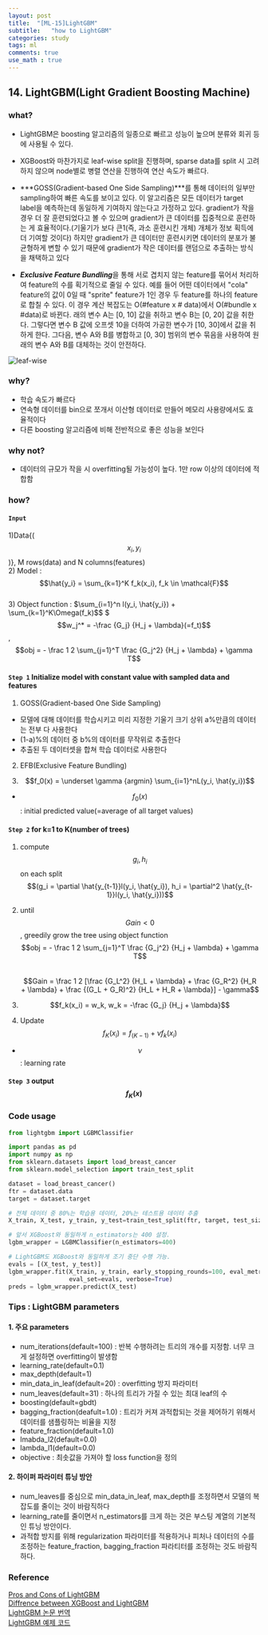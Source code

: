 ```yaml
---
layout: post
title:  "[ML-15]LightGBM"
subtitle:   "how to LightGBM"
categories: study
tags: ml
comments: true
use_math : true
---
```


## 14. LightGBM(Light Gradient Boosting Machine)

### what?
- LightGBM은 boosting 알고리즘의 일종으로 빠르고 성능이 높으며 분류와 회귀 등에 사용될 수 있다. 
- XGBoost와 마찬가지로 leaf-wise split을 진행하며, sparse data를 split 시 고려하지 않으며 node별로 병렬 연산을 진행하여 연산 속도가 빠르다. 

- ***GOSS(Gradient-based One Side Sampling)***를 통해 데이터의 일부만 sampling하여 빠른 속도를 보이고 있다. 이 알고리즘은 모든 데이터가 target label을 예측하는데 동일하게 기여하지 않는다고 가정하고 있다. gradient가 작을 경우 더 잘 훈련되었다고 볼 수 있으며 gradient가 큰 데이터를 집중적으로 훈련하는 게 효율적이다.(기울기가 보다 큰1(즉, 과소 훈련시킨 개체) 개체가 정보 획득에 더 기여할 것이다) 하지만 gradient가 큰 데이터만 훈련시키면 데이터의 분포가 불균형하게 변할 수 있기 때문에 gradient가 작은 데이터를 랜덤으로 추출하는 방식을 채택하고 있다

- ***Exclusive Feature Bundling***을 통해 서로 겹치지 않는 feature를 묶어서 처리하여 feature의 수를 획기적으로 줄일 수 있다. 예를 들어 어떤 데이터에서 "cola" feature의 값이 0일 때 "sprite" feature가 1인 경우 두 feature를 하나의 feature로 합칠 수 있다. 이 경우 계산 복잡도는 O(#feature x # data)에서 O(#bundle x #data)로 바뀐다. 래의 변수 A는 [0, 10] 값을 취하고 변수 B는 [0, 20] 값을 취한다. 그렇다면 변수 B 값에 오프셋 10을 더하여 가공한 변수가 [10, 30]에서 값을 취하게 한다. 그다음, 변수 A와 B를 병합하고 [0, 30] 범위의 변수 묶음을 사용하여 원래의 변수 A와 B를 대체하는 것이 안전하다.   

![leaf-wise](https://user-images.githubusercontent.com/35513025/66392558-2c488200-ea0b-11e9-9310-390ab0328e87.png)


### why?
- 학습 속도가 빠르다
- 연속형 데이터를 bin으로 쪼개서 이산형 데이터로 만들어 메모리 사용량에서도 효율적이다
- 다른 boosting 알고리즘에 비해 전반적으로 좋은 성능을 보인다

### why not?
- 데이터의 규모가 작을 시 overfitting될 가능성이 높다. 1만 row 이상의 데이터에 적합함

### how?
#### ```Input``` 
1)Data{($$x_i, y_i$$)}, M rows(data) and N columns(features)  
2) Model : $$\hat{y_i} = \sum_{k=1}^K f_k(x_i), f_k \in \mathcal{F}$$  
3) Object function : $\sum_{i=1}^n l(y_i, \hat{y_i}) + \sum_{k=1}^K\Omega(f_k)$$  $
$$w_j^* = -\frac {G_j} {H_j + \lambda}(=f_t)$$, $$obj = - \frac 1 2 \sum_{j=1}^T \frac {G_j^2} {H_j + \lambda} + \gamma T$$

#### ```Step 1``` Initialize model with constant value with sampled data and features
1) GOSS(Gradient-based One Side Sampling)
- 모델에 대해 데이터를 학습시키고 미리 지정한 기울기 크기 상위 a%만큼의 데이터는 전부 다 사용한다 
- (1-a)%의 데이터 중 b%의 데이터를 무작위로 추출한다 
- 추출된 두 데이터셋을 합쳐 학습 데이터로 사용한다 

2) EFB(Exclusive Feature Bundling)

3) $$f_0(x) = \underset \gamma {argmin} \sum_{i=1}^nL(y_i, \hat{y_i})$$  
- $$f_0(x)$$ : initial predicted value(=average of all target values)  

#### ```Step 2``` for k=1 to K(number of trees)
1) compute $$g_i, h_i$$ on each split$$(g_i = \partial \hat{y_{t-1}}l(y_i, \hat{y_i}),  h_i = \partial^2 \hat{y_{t-1}}l(y_i, \hat{y_i}))$$  

2) until $$Gain < 0$$, greedily grow the tree using object function $$obj = - \frac 1 2 \sum_{j=1}^T \frac {G_j^2} {H_j + \lambda} + \gamma T$$  
$$Gain = \frac 1 2 [\frac {G_L^2} {H_L + \lambda} + \frac {G_R^2} {H_R + \lambda} + \frac {(G_L + G_R)^2} {H_L + H_R + \lambda}] - \gamma$$  

3) $$f_k(x_i) = w_k, w_k = -\frac {G_j} {H_j + \lambda}$$  

4) Update $$f_K(x_i) = f_{(K-1)} + \nu f_k(x_i)$$  
- $$\nu$$ : learning rate  

#### ```Step 3``` output $$f_K(x)$$


### Code usage
```python
from lightgbm import LGBMClassifier

import pandas as pd
import numpy as np
from sklearn.datasets import load_breast_cancer
from sklearn.model_selection import train_test_split

dataset = load_breast_cancer()
ftr = dataset.data
target = dataset.target

# 전체 데이터 중 80%는 학습용 데이터, 20%는 테스트용 데이터 추출
X_train, X_test, y_train, y_test=train_test_split(ftr, target, test_size=0.2, random_state=156 )

# 앞서 XGBoost와 동일하게 n_estimators는 400 설정. 
lgbm_wrapper = LGBMClassifier(n_estimators=400)

# LightGBM도 XGBoost와 동일하게 조기 중단 수행 가능. 
evals = [(X_test, y_test)]
lgbm_wrapper.fit(X_train, y_train, early_stopping_rounds=100, eval_metric="logloss", 
                 eval_set=evals, verbose=True)
preds = lgbm_wrapper.predict(X_test)
```
### Tips : LightGBM parameters

#### 1. 주요 parameters
- num_iterations(default=100) : 반복 수행하려는 트리의 개수를 지정함. 너무 크게 설정하면 overfitting이 발생함
- learning_rate(default=0.1)
- max_depth(default=1)
- min_data_in_leaf(default=20) : overfitting 방지 파라미터
- num_leaves(default=31) : 하나의 트리가 가질 수 있는 최대 leaf의 수
- boosting(default=gbdt)
- bagging_fraction(deafult=1.0) : 트리가 커져 과적합되는 것을 제어하기 위해서 데이터를 샘플링하는 비율을 지정
- feature_fraction(default=1.0)
- lmabda_l2(default=0.0)
- lambda_l1(default=0.0)
- objective : 최솟값을 가져야 할 loss function을 정의 

#### 2. 하이퍼 파라미터 튜닝 방안
- num_leaves를 중심으로 min_data_in_leaf, max_depth를 조정하면서 모델의 복잡도를 줄이는 것이 바람직하다
- learning_rate를 줄이면서 n_estimators를 크게 하는 것은 부스팅 계열의 기본적인 튜닝 방안이다. 
- 과적합 방지를 위해 regularization 파라미터를 적용하거나 피처나 데이터의 수를 조정하는 feature_fraction, bagging_fraction 파라티터를 조정하는 것도 바람직하다. 

### Reference 
[Pros and Cons of LightGBM](https://towardsdatascience.com/lightgbm-vs-xgboost-which-algorithm-win-the-race-1ff7dd4917d)  
[Diffrence between XGBoost and LightGBM](https://mlexplained.com/2018/01/05/lightgbm-and-xgboost-explained/)  
[LightGBM 논문 번역](https://aldente0630.github.io/data-science/2018/06/29/highly-efficient-gbdt.html)  
[LightGBM 예제 코드](https://github.com/wikibook/ml-definitive-guide/blob/master/4%EC%9E%A5/4.7%20LightGBM.ipynb)




